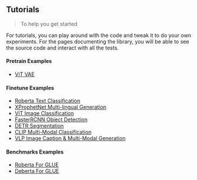 
## Tutorials

> To help you get started

For tutorials, you can play around with the code and tweak it to do your own experiments. For the pages documenting the library, you will be able to see the source code and interact with all the tests.

#### Pretrain Examples
* [ViT VAE](/tutorials/vit_vae.md)

#### Finetune Examples
* [Roberta Text Classification](/tutorials/roberta.md)
* [XProphetNet Multi-lingual Generation](/tutorials/xprophetnet.md)
* [ViT Image Classification](/tutorials/vit.md)
* [FasterRCNN Object Detection](/tutorials/faster_rcnn.md)
* [DETR Segmentation](/tutorials/detr.md)
* [CLIP Multi-Modal Classification](/tutorials/clip.md)
* [VLP Image Caption & Multi-Modal Generation](/tutorials/vlp.md)

#### Benchmarks Examples
* [Roberta For GLUE](/tutorials/benchmarks/roberta.md)
* [Deberta For GLUE](/tutorials/benchmarks/deberta.md)
